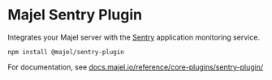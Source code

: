# Majel Sentry Plugin

Integrates your Majel server with the [Sentry](https://sentry.io/) application monitoring service.

`npm install @majel/sentry-plugin`

For documentation, see [docs.majel.io/reference/core-plugins/sentry-plugin/](https://docs.majel.io/reference/core-plugins/sentry-plugin/)
